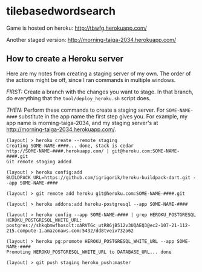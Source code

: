 tilebasedwordsearch
===================

Game is hosted on heroku:
http://tbwfg.herokuapp.com/

Another staged version:
http://morning-taiga-2034.herokuapp.com/


## How to create a Heroku server

Here are my notes from creating a staging server of my own.
The order of the actions might be off,
since I ran commands in multiple windows.

*FIRST:* Create a branch with the changes you want to stage.
In that branch, do everything that the `tool/deploy_heroku.sh` script does.

*THEN:* Perform these commands to create a staging server.
For `SOME-NAME-####` substitute in the app name the first step gives you.
For example, my app name is morning-taiga-2034,
and my staging server's at http://morning-taiga-2034.herokuapp.com/.

    (layout) > heroku create --remote staging
    Creating SOME-NAME-####... done, stack is cedar
    http://SOME-NAME-####.herokuapp.com/ | git@heroku.com:SOME-NAME-####.git
    Git remote staging added
    
    (layout) > heroku config:add BUILDPACK_URL=https://github.com/igrigorik/heroku-buildpack-dart.git --app SOME-NAME-####
    
    (layout) > git remote add heroku git@heroku.com:SOME-NAME-####.git
    
    (layout) > heroku addons:add heroku-postgresql --app SOME-NAME-####
    
    (layout) > heroku config --app SOME-NAME-#### | grep HEROKU_POSTGRESQL
    HEROKU_POSTGRESQL_WHITE_URL: postgres://shkqbmwfhosolt:oARVTGc_utR86jB512v3UQAEQ3@ec2-107-21-112-215.compute-1.amazonaws.com:5432/dd8tveiv732o62
    
    (layout) > heroku pg:promote HEROKU_POSTGRESQL_WHITE_URL --app SOME-NAME-####
    Promoting HEROKU_POSTGRESQL_WHITE_URL to DATABASE_URL... done
    
    (layout) > git push staging heroku_push:master
